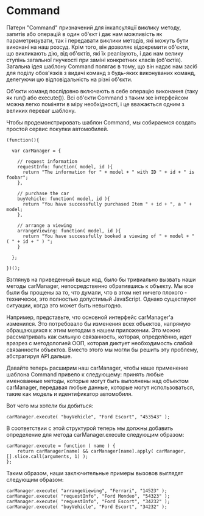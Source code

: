 Command
=======
Патерн "Command" призначений для інкапсуляції виклику методу, запитів або операцій в один об'єкт і дає нам можливість як параметризувати, так і передавати виклики методів, які можуть бути виконані на наш розсуд. Крім того, він дозволяє відокремити об'єкти, що викликають дію, від об'єктів, які їх реалізують, і дає нам велику ступінь загальної гнучкості при заміні конкретних класів (об'єктів).
Загальна ідея шаблону Command полягає в тому, що він надає нам засіб для поділу обов'язків з видачі команд з будь-яких виконуваних команд, делегуючи цю відповідальність на різні об'єкти.

Об'єкти команд послідовно включають в себе операцію виконання (таку як run() або execute()). Всі об'єкти Command з таким же інтерфейсом можна легко поміняти в міру необхідності, і це вважається одним з великих переваг шаблону.

Чтобы продемонстрировать шаблон Command, мы собираемся создать простой сервис покупки автомобилей.

```
(function(){

  var carManager = {

    // request information
    requestInfo: function( model, id ){
      return "The information for " + model + " with ID " + id + " is foobar";
    },

    // purchase the car
    buyVehicle: function( model, id ){
      return "You have successfully purchased Item " + id + ", a " + model;
    },

    // arrange a viewing
    arrangeViewing: function( model, id ){
      return "You have successfully booked a viewing of " + model + " ( " + id + " ) ";
    }

  };

})();
```

Взглянув на приведенный выше код, было бы тривиально вызвать наши методы carManager, непосредственно обратившись к объекту. Мы все были бы прощены за то, что думали, что в этом нет ничего плохого - технически, это полностью допустимый JavaScript. Однако существуют ситуации, когда это может быть невыгодно.

Например, представьте, что основной интерфейс carManager'а изменился.
Это потребовало бы изменения всех объектов, напрямую обращающихся к этим методам в нашем приложении.
Это можно рассматривать как сильную связанность, которая, определённо, идет вразрез с
методологией ООП, которая диктует необходимость слабой связанности объектов.
Вместо этого мы могли бы решить эту проблему, абстрагируя API дальше.

Давайте теперь расширим наш carManager, чтобы наше применение шаблона Command привело к следующему: принять любые именованные методы, которые могут быть выполнены над объектом carManager, передавая любые данные, которые могут использоваться, такие как модель и идентификатор автомобиля.

Вот чего мы хотели бы добиться:

```
carManager.execute( "buyVehicle", "Ford Escort", "453543" );
```

В соответствии с этой структурой теперь мы должны добавить определение для метода carManager.execute следующим образом:

```
carManager.execute = function ( name ) {
    return carManager[name] && carManager[name].apply( carManager, [].slice.call(arguments, 1) );
};
```

Таким образом, наши заключительные примеры вызовов выглядят следующим образом:

```
carManager.execute( "arrangeViewing", "Ferrari", "14523" );
carManager.execute( "requestInfo", "Ford Mondeo", "54323" );
carManager.execute( "requestInfo", "Ford Escort", "34232" );
carManager.execute( "buyVehicle", "Ford Escort", "34232" );
```

